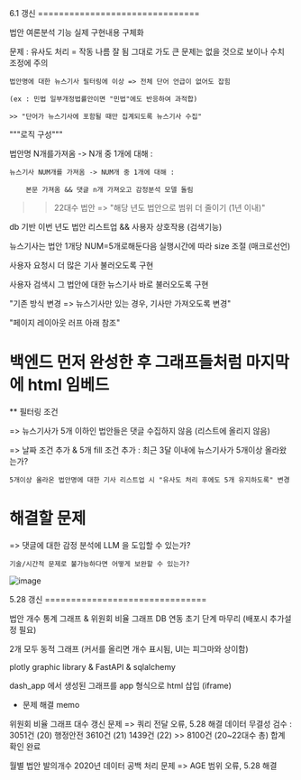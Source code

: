 6.1 갱신  ===============================

법안 여론분석 기능 실제 구현내용 구체화

문제 : 유사도 처리 = 작동 나름 잘 됨  그대로 가도 큰 문제는 없을 것으로 보이나 수치 조정에 주의

	법안명에 대한 뉴스기사 필터링에 이상 => 전체 단어 언급이 없어도 잡힘
 
	(ex : 민법 일부개정법률안이면 "민법"에도 반응하여 과적합)
 
	>> "단어가 뉴스기사에 포함될 때만 집계되도록 뉴스기사 수집"
 

"""로직 구성"""

법안명 N개를가져옴 -> N개 중 1개에 대해 : 

	뉴스기사 NUM개를 가져옴 -> NUM개 중 1개에 대해 :
 
		본문 가져옴 && 댓글 n개 가져오고 감정분석 모델 돌림

>> 22대수 법안 => "해당 년도 법안으로 범위 더 줄이기 (1년 이내)"
>> 
   db 기반 이번 년도 법안 리스트업 && 사용자 상호작용 (검색기능) 
   
뉴스기사는 법안 1개당 NUM=5개로해둔다음 실행시간에 따라 size 조절 (매크로선언)

사용자 요청시 더 많은 기사 불러오도록 구현

 사용자 검색시 그 법안에 대한 뉴스기사 바로 불러오도록 구현
 

"기존 방식 변경 => 뉴스기사만 있는 경우, 기사만 가져오도록 변경"

"페이지 레이아웃 러프 아래 참조"

# 백엔드 먼저 완성한 후 그래프들처럼 마지막에 html 임베드

** 필터링 조건

=> 뉴스기사가 5개 이하인 법안들은 댓글 수집하지 않음 (리스트에 올리지 않음)

=> 날짜 조건 추가 & 5개 fill 조건 추가 : 최근 3달 이내에 뉴스기사가 5개이상 올라왔는가?

	5개이상 올라온 법안명에 대한 기사 리스트업 시 "유사도 처리 후에도 5개 유지하도록" 변경
 

# 해결할 문제

=> 댓글에 대한 감정 분석에 LLM 을 도입할 수 있는가?

    기술/시간적 문제로 불가능하다면 어떻게 보완할 수 있는가?

![image](https://github.com/user-attachments/assets/908616a6-bef1-40cf-9d74-19b535121665)




5.28 갱신  ===============================

법안 개수 통계 그래프 & 위원회 비율 그래프 DB 연동 초기 단계 마무리 (배포시 추가설정 필요)

2개 모두 동적 그래프 (커서를 올리면 개수 표시됨, UI는 피그마와 상이함)

plotly graphic library & FastAPI & sqlalchemy

dash_app 에서 생성된 그래프를 app 형식으로 html 삽입 (iframe) 


* 문제 해결 memo

위원회 비율 그래프 대수 갱신 문제 => 쿼리 전달 오류, 5.28 해결
데이터 무결성 검수 : 3051건 (20) 행정안전 3610건 (21) 1439건 (22)
                    >> 8100건 (20~22대수 총) 합계 확인 완료

월별 법안 발의개수 2020년 데이터 공백 처리 문제 => AGE 범위 오류, 5.28 해결
